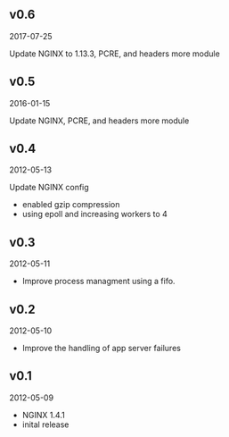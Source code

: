 ## v0.6

2017-07-25

Update NGINX to 1.13.3, PCRE, and headers more module

## v0.5

2016-01-15

Update NGINX, PCRE, and headers more module

## v0.4

2012-05-13

Update NGINX config

* enabled gzip compression
* using epoll and increasing workers to 4

## v0.3

2012-05-11

* Improve process managment using a fifo.

## v0.2

2012-05-10

* Improve the handling of app server failures

## v0.1

2012-05-09

* NGINX 1.4.1
* inital release
